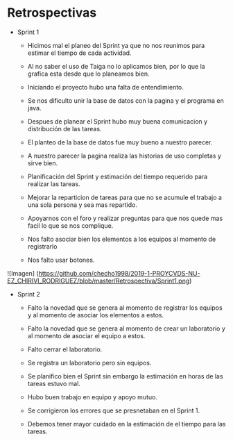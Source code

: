 # Retrospectivas


* Sprint 1

	- Hicimos mal el planeo del Sprint ya que no nos reunimos para estimar el tiempo de cada actividad.
	- Al no saber el uso de Taiga no lo aplicamos bien, por lo que la grafica esta desde que lo planeamos bien.
	- Iniciando el proyecto hubo una falta de entendimiento.
	- Se nos dificulto unir la base de datos con la pagina y el programa en java.
	
	
	- Despues de planear el Sprint hubo muy buena comunicacion y distribución de las tareas.
	- El planteo de la base de datos fue muy bueno a nuestro parecer.
	- A nuestro parecer la pagina realiza las historias de uso completas y sirve bien.
	
	- Planificación del Sprint y estimación del tiempo requerido para realizar las tareas.
	- Mejorar la reparticion de tareas para que no se acumule el trabajo a una sola persona y sea mas repartido.
	- Apoyarnos con el foro y realizar preguntas para que nos quede mas facil lo que se nos complique.
	
	- Nos falto asociar bien los elementos a los equipos al momento de registrarlo
	- Nos falto usar botones.
	

![Imagen] (https://github.com/checho1998/2019-1-PROYCVDS-NU-EZ_CHIRIVI_RODRIGUEZ/blob/master/Retrospectiva/Sprint1.png)


* Sprint 2

	- Falto la novedad que se genera al momento de registrar los equipos y al momento de asociar los elementos a estos.
	- Falto la novedad que se genera al momento de crear un laboratorio y al momento de asociar el equipo a estos.
	- Falto cerrar el laboratorio.
	- Se registra un laboratorio pero sin equipos.
	
	- Se planifico bien el Sprint sin embargo la estimación en horas de las tareas estuvo mal.
	- Hubo buen trabajo en equipo y apoyo mutuo.
	- Se corrigieron los errores que se presnetaban en el Sprint 1.
	
	- Debemos tener mayor cuidado en la estimación de el tiempo para las tareas. 